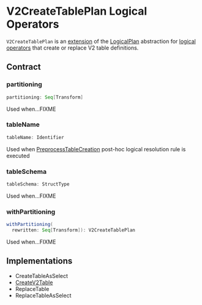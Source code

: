 # V2CreateTablePlan Logical Operators

`V2CreateTablePlan` is an [extension](#contract) of the [LogicalPlan](LogicalPlan.md) abstraction for [logical operators](#implementations) that create or replace V2 table definitions.

## Contract

### <span id="partitioning"> partitioning

```scala
partitioning: Seq[Transform]
```

Used when...FIXME

### <span id="tableName"> tableName

```scala
tableName: Identifier
```

Used when [PreprocessTableCreation](../logical-analysis-rules/PreprocessTableCreation.md) post-hoc logical resolution rule is executed

### <span id="tableSchema"> tableSchema

```scala
tableSchema: StructType
```

Used when...FIXME

### <span id="withPartitioning"> withPartitioning

```scala
withPartitioning(
  rewritten: Seq[Transform]): V2CreateTablePlan
```

Used when...FIXME

## Implementations

* CreateTableAsSelect
* [CreateV2Table](CreateV2Table.md)
* ReplaceTable
* ReplaceTableAsSelect
